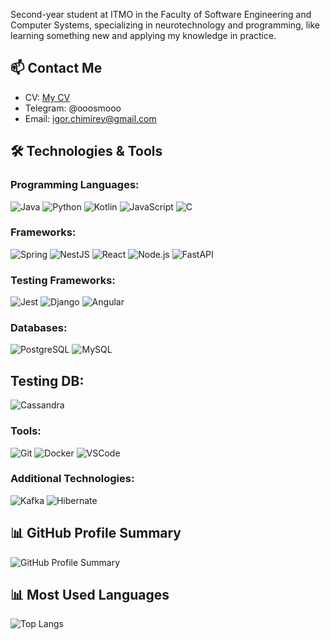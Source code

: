 
Second-year student at ITMO in the Faculty of Software Engineering and Computer Systems, specializing in neurotechnology and programming, like learning something new and applying my knowledge in practice.

## 📫 Contact Me
- CV: [My CV]()
- Telegram: @ooosmooo
- Email: igor.chimirev@gmail.com

## 🛠️ Technologies & Tools

### Programming Languages:
![Java](https://img.shields.io/badge/-Java-007396?style=flat-square&logo=java&logoColor=white)
![Python](https://img.shields.io/badge/-Python-3776AB?style=flat-square&logo=python&logoColor=white)
![Kotlin](https://img.shields.io/badge/-Kotlin-7F52FF?style=flat-square&logo=kotlin&logoColor=white)
![JavaScript](https://img.shields.io/badge/-JavaScript-F7DF1E?style=flat-square&logo=javascript&logoColor=black)
![C](https://img.shields.io/badge/-C-A8B9CC?style=flat-square&logo=c&logoColor=black)


### Frameworks:
![Spring](https://img.shields.io/badge/-Spring-6DB33F?style=flat-square&logo=spring&logoColor=white)
![NestJS](https://img.shields.io/badge/-NestJS-E0234E?style=flat-square&logo=nestjs&logoColor=white)
![React](https://img.shields.io/badge/-React-61DAFB?style=flat-square&logo=react&logoColor=white)
![Node.js](https://img.shields.io/badge/-Node.js-339933?style=flat-square&logo=node.js&logoColor=white)
![FastAPI](https://img.shields.io/badge/-FastAPI-009688?style=flat-square&logo=fastapi&logoColor=white)

### Testing Frameworks:
![Jest](https://img.shields.io/badge/-Jest-C21325?style=flat-square&logo=jest&logoColor=white)
![Django](https://img.shields.io/badge/-Django-092E20?style=flat-square&logo=django&logoColor=white)
![Angular](https://img.shields.io/badge/-Angular-DD0031?style=flat-square&logo=angular&logoColor=white)

### Databases:
![PostgreSQL](https://img.shields.io/badge/-PostgreSQL-336791?style=flat-square&logo=postgresql&logoColor=white)
![MySQL](https://img.shields.io/badge/-MySQL-4479A1?style=flat-square&logo=mysql&logoColor=white)

## Testing DB:
![Cassandra](https://img.shields.io/badge/-ApacheCassandra-1287B1?style=flat-square&logo=apachecassandra&logoColor=white)

### Tools:
![Git](https://img.shields.io/badge/-Git-F05032?style=flat-square&logo=git&logoColor=white)
![Docker](https://img.shields.io/badge/-Docker-2496ED?style=flat-square&logo=docker&logoColor=white)
![VSCode](https://img.shields.io/badge/-VSCode-007ACC?style=flat-square&logo=visual-studio-code&logoColor=white)

### Additional Technologies:
![Kafka](https://img.shields.io/badge/-Kafka-231F20?style=flat-square&logo=apache-kafka&logoColor=white)
![Hibernate](https://img.shields.io/badge/-Hibernate-59666C?style=flat-square&logo=hibernate&logoColor=white)

## 📊 GitHub Profile Summary
![GitHub Profile Summary](https://github-profile-summary-cards.vercel.app/api/cards/profile-details?username=OSMO&theme=dracula)

## 📊 Most Used Languages
![Top Langs](https://github-readme-stats.vercel.app/api/top-langs/?username=OSMO&layout=compact&theme=dark&hide=html,jupyter%20notebook,batchfile,powershell,shell)




